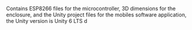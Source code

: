 Contains ESP8266 files for the microcontroller, 3D dimensions for the enclosure, and the Unity project files for the mobiles software application, the Unity version is Unity 6 LTS
d
